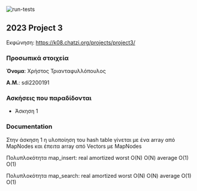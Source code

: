 ![run-tests](../../workflows/run-tests/badge.svg)

## 2023 Project 3

Εκφώνηση: https://k08.chatzi.org/projects/project3/


### Προσωπικά στοιχεία

__Όνομα__: Χρήστος Τριανταφυλλόπουλος

__Α.Μ.__: sdi2200191

### Ασκήσεις που παραδίδονται

- Άσκηση 1

### Documentation

Στην άσκηση 1 η υλοποίηση του hash table γίνεται με
ένα array από MapNodes και έπειτα array από Vectors 
με MapNodes

Πολυπλοκότητα map_insert:
            real   amortized
worst       O(N)    O(N)
average     O(1)    O(1)

Πολυπλοκότητα map_search:
            real   amortized
worst       O(N)    O(N)
average     O(1)    O(1)
